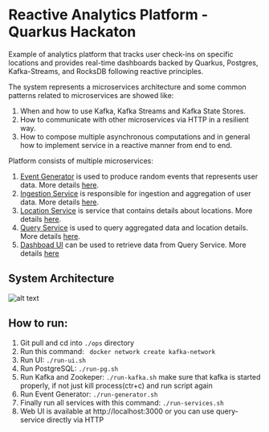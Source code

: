 # Reactive Analytics Platform - Quarkus Hackaton

Example of analytics platform that tracks user check-ins on specific locations and provides real-time dashboards backed by Quarkus, Postgres, Kafka-Streams, and RocksDB
following reactive principles.

The system represents a microservices architecture and some common patterns related to microservices are showed like:
1. When and how to use Kafka, Kafka Streams and Kafka State Stores.
2. How to communicate with other microservices via HTTP in a resilient way.
3. How to compose multiple asynchronous computations and in general how to implement service in a reactive manner from end to end.

Platform consists of multiple microservices:
1. [Event Generator](https://github.com/aleksandarskrbic/reactive-anaytics-platform/tree/master/event-generator) is used to produce random events that represents user data. More details [here](https://github.com/aleksandarskrbic/reactive-anaytics-platform/tree/master/event-generator).
2. [Ingestion Service](https://github.com/aleksandarskrbic/reactive-anaytics-platform/tree/master/ingestion-service) is responsible for ingestion and aggregation of user data. More details [here](https://github.com/aleksandarskrbic/reactive-anaytics-platform/tree/master/ingestion-service).
3. [Location Service](https://github.com/aleksandarskrbic/reactive-anaytics-platform/tree/master/location-service) is service that contains details about locations. More details [here](https://github.com/aleksandarskrbic/reactive-anaytics-platform/tree/master/location-service).
4. [Query Service](https://github.com/aleksandarskrbic/reactive-anaytics-platform/tree/master/query-service) is used to query aggregated data and location details. More details [here](https://github.com/aleksandarskrbic/reactive-anaytics-platform/tree/master/query-service).
5. [Dashboad UI](https://github.com/aleksandarskrbic/reactive-anaytics-platform/tree/master/web-ui) can be used to retrieve data from Query Service. More details [here](https://github.com/aleksandarskrbic/reactive-anaytics-platform/tree/master/web-ui)


## System Architecture

![alt text](https://github.com/aleksandarskrbic/reactive-anaytics-platform/blob/master/system-architecture.png)

## How to run:
1. Git pull and cd into ```./ops``` directory
2. Run this command: ``` docker network create kafka-network```
3. Run UI: ```./run-ui.sh```
4. Run PostgreSQL: ```./run-pg.sh```
5. Run Kafka and Zookeper: ```./run-kafka.sh``` make sure that kafka is started properly, if not just kill process(ctr+c) and run script again
6. Run Event Generator: ```./run-generator.sh```
7. Finally run all services with this command: ```./run-services.sh```
8. Web UI is available at http://localhost:3000 or you can use query-service directly via HTTP
